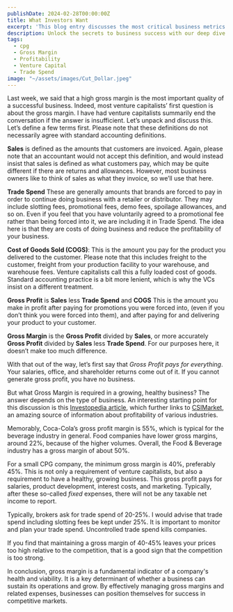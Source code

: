```yaml
---
publishDate: 2024-02-28T00:00:00Z
title: What Investors Want
excerpt: 'This blog entry discusses the most critical business metrics for success in Consumer Packaged Goods (CPG):  Gross Profit Margin, Trade Spend, and Gross Profit.   Controlling these are a requirement for investor interest and for a healthy business.'
description: Unlock the secrets to business success with our deep dive into gross margins. Learn why VCs prioritize this metric and how to manage costs for a thriving CPG company. Don’t miss out on key strategies for financial health!
tags:
  - cpg
  - Gross Margin
  - Profitability
  - Venture Capital
  - Trade Spend
image: "~/assets/images/Cut_Dollar.jpeg"
---
```


Last week, we said that a high gross margin is the most important quality of a successful business.   Indeed, most venture capitalists’ first question is about the gross margin.   I have had venture capitalists summarily end the conversation if the answer is insufficient.  Let’s unpack and discuss this.   Let’s define a few terms first.  Please note that these definitions do not necessarily agree with standard accounting definitions.

**Sales** is defined as the amounts that customers are invoiced.  Again, please note that an accountant would not accept this definition, and would instead insist that sales is defined as what customers pay, which may be quite different if there are returns and allowances.   However, most business owners like to think of sales as what they invoice, so we’ll use that here.

**Trade Spend** These are generally amounts that brands are forced to pay in order to continue doing business with a retailer or distributor.  They may include slotting fees, promotional fees, demo fees, spoilage allowances, and so on.   Even if you feel that you have voluntarily agreed to a promotional fee rather than being forced into it, we are including it in Trade Spend.  The idea here is that they are costs of doing business and reduce the profitability of your business.

**Cost of Goods Sold (COGS)**: This is the amount you pay for the product you delivered to the customer.  Please note that this includes freight to the customer, freight from your production facility to your warehouse, and warehouse fees.  Venture capitalists call this a fully loaded cost of goods.  Standard accounting practice is a bit more lenient, which is why the VCs insist on a different treatment.

**Gross Profit** is **Sales** less **Trade Spend** and **COGS** This is the amount you make in profit after paying for promotions you were forced into, (even if you don’t think you were forced into them), and after paying for and delivering your product to your customer.

**Gross Margin** is the **Gross Profit** divided by **Sales**, or more accurately **Gross Profit** divided by **Sales** less **Trade Spend**.  For our purposes here, it doesn’t make too much difference.

With that out of the way, let’s first say that _Gross Profit pays for everything_.  Your salaries, office, and shareholder returns come out of it.    If you cannot generate gross profit, you have no business.

But what Gross Margin is required in a growing, healthy business?   The answer depends on the type of business.   An interesting starting point for this discussion is this [Investopedia article](https://www.investopedia.com/ask/answers/071015/what-profit-margin-usual-company-food-and-beverage-sector.asp), which further links to [CSIMarket](https://csimarket.com/Industry/industry_Profitability_Ratios.php?ind=505), an amazing source of information about profitability of various industries.

Memorably, Coca-Cola’s gross profit margin is 55%, which is typical for the beverage industry in general.   Food companies have lower gross margins, around 22%, because of the higher volumes.  Overall, the Food & Beverage industry has a gross margin of about 50%.

For a small CPG company, the minimum gross margin is 40%, preferably 45%.  This is not only a requirement of venture capitalists, but also a requirement to have a healthy, growing business.   This gross profit pays for salaries, product development, interest costs, and marketing.   Typically, after these so-called _fixed_ expenses, there will not be any taxable net income to report.  

Typically, brokers ask for trade spend of 20-25%.   I would advise that trade spend including slotting fees be kept under 25%.   It is important to monitor and plan your trade spend.   Uncontrolled trade spend kills companies.

If you find that maintaining a gross margin of 40-45% leaves your prices too high relative to the competition, that is a good sign that the competition is too strong.

In conclusion, gross margin is a fundamental indicator of a company's health and viability. It is a key determinant of whether a business can sustain its operations and grow. By effectively managing gross margins and related expenses, businesses can position themselves for success in competitive markets.
